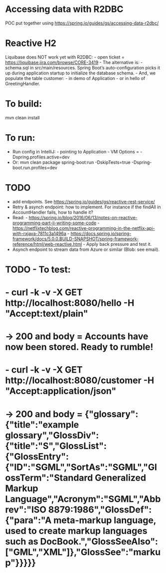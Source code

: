 # Accessing data with R2DBC
POC put together using https://spring.io/guides/gs/accessing-data-r2dbc/


# Reactive H2
Liquibase does NOT work yet with R2DBC:
    - open ticket = https://liquibase.jira.com/browse/CORE-3419
    - The alternative is:
            - schema.sql in src/main/resources. Spring Boot’s auto-configuration picks it up during application startup to initialize the database schema.
            - And, we populate the table customer:
                    - in demo of Application
                    - or in hello of GreetingHandler.
    

# To build:
mvn clean install


# To run:
- Run config in IntelliJ:
       - pointing to Application
       - VM Options = -Dspring.profiles.active=dev
- Or: mvn clean package spring-boot:run -DskipTests=true -Dspring-boot.run.profiles=dev
 
   
# TODO
- add endpoints. See https://spring.io/guides/gs/reactive-rest-service/
- Retry & asynch endpoint: how to implement. For instance if the findAll in AccountHandler fails, how to handle it?
- Read:
        - https://spring.io/blog/2016/06/13/notes-on-reactive-programming-part-ii-writing-some-code
        - https://netflixtechblog.com/reactive-programming-in-the-netflix-api-with-rxjava-7811c3a1496a
        - https://docs.spring.io/spring-framework/docs/5.0.0.BUILD-SNAPSHOT/spring-framework-reference/html/web-reactive.html
        - Apply back pressure and test it.    
- Asynch endpoint to stream data from Azure or similar (Blob: see email). 


# TODO - To test:
# - curl -k -v -X GET http://localhost:8080/hello -H "Accept:text/plain"
#     -> 200 and body = Accounts have now been stored. Ready to rumble!
# - curl -k -v -X GET http://localhost:8080/customer -H "Accept:application/json"
#     -> 200 and body = {"glossary":{"title":"example glossary","GlossDiv":{"title":"S","GlossList":{"GlossEntry":{"ID":"SGML","SortAs":"SGML","GlossTerm":"Standard Generalized Markup Language","Acronym":"SGML","Abbrev":"ISO 8879:1986","GlossDef":{"para":"A meta-markup language, used to create markup languages such as DocBook.","GlossSeeAlso":["GML","XML"]},"GlossSee":"markup"}}}}}
   
